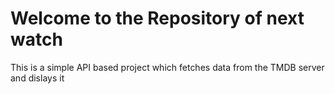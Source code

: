 # Welcome to the Repository of next watch
This is a simple API based project which fetches data from the TMDB server and dislays it
